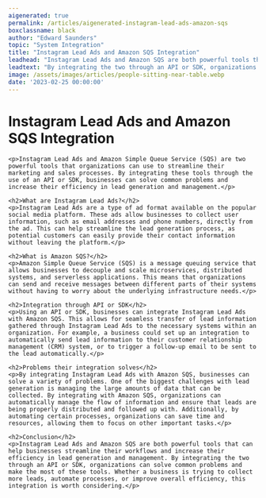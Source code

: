 ```yaml
---
aigenerated: true
permalink: /articles/aigenerated-instagram-lead-ads-amazon-sqs
boxclassname: black
author: "Edward Saunders"
topic: "System Integration"
title: "Instagram Lead Ads and Amazon SQS Integration"
leadhead: "Instagram Lead Ads and Amazon SQS are both powerful tools that can help businesses streamline their workflows and increase their efficiency in lead generation and management"
leadtext: "By integrating the two through an API or SDK, organizations can solve common problems and make the most of these tools. Whether a business is trying to collect more leads, automate processes, or improve overall efficiency, this integration is worth considering."
image: /assets/images/articles/people-sitting-near-table.webp
date: '2023-02-25 00:00:00'
---
```

<div class="arttext">	<h1>Instagram Lead Ads and Amazon SQS Integration</h1>

	<p>Instagram Lead Ads and Amazon Simple Queue Service (SQS) are two powerful tools that organizations can use to streamline their marketing and sales processes. By integrating these tools through the use of an API or SDK, businesses can solve common problems and increase their efficiency in lead generation and management.</p>

	<h2>What are Instagram Lead Ads?</h2>
	<p>Instagram Lead Ads are a type of ad format available on the popular social media platform. These ads allow businesses to collect user information, such as email addresses and phone numbers, directly from the ad. This can help streamline the lead generation process, as potential customers can easily provide their contact information without leaving the platform.</p>

	<h2>What is Amazon SQS?</h2>
	<p>Amazon Simple Queue Service (SQS) is a message queuing service that allows businesses to decouple and scale microservices, distributed systems, and serverless applications. This means that organizations can send and receive messages between different parts of their systems without having to worry about the underlying infrastructure needs.</p>

	<h2>Integration through API or SDK</h2>
	<p>Using an API or SDK, businesses can integrate Instagram Lead Ads with Amazon SQS. This allows for seamless transfer of lead information gathered through Instagram Lead Ads to the necessary systems within an organization. For example, a business could set up an integration to automatically send lead information to their customer relationship management (CRM) system, or to trigger a follow-up email to be sent to the lead automatically.</p>

	<h2>Problems their integration solves</h2>
	<p>By integrating Instagram Lead Ads with Amazon SQS, businesses can solve a variety of problems. One of the biggest challenges with lead generation is managing the large amounts of data that can be collected. By integrating with Amazon SQS, organizations can automatically manage the flow of information and ensure that leads are being properly distributed and followed up with. Additionally, by automating certain processes, organizations can save time and resources, allowing them to focus on other important tasks.</p>

	<h2>Conclusion</h2>
	<p>Instagram Lead Ads and Amazon SQS are both powerful tools that can help businesses streamline their workflows and increase their efficiency in lead generation and management. By integrating the two through an API or SDK, organizations can solve common problems and make the most of these tools. Whether a business is trying to collect more leads, automate processes, or improve overall efficiency, this integration is worth considering.</p>

</div>